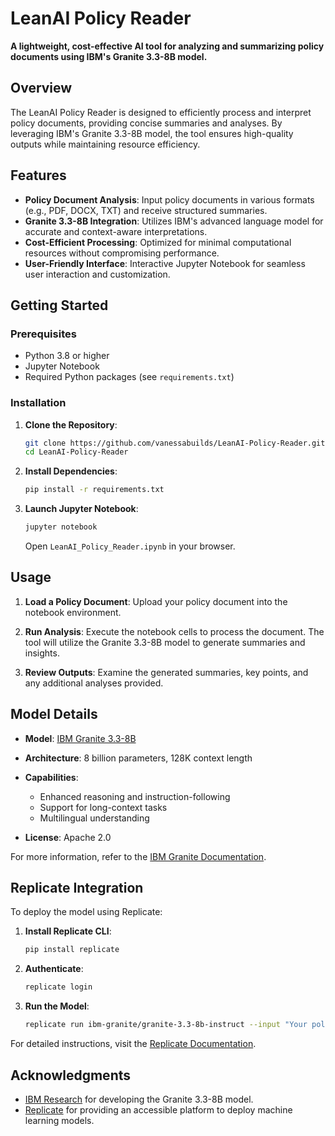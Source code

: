 # LeanAI Policy Reader

**A lightweight, cost-effective AI tool for analyzing and summarizing policy documents using IBM's Granite 3.3-8B model.**

## Overview

The LeanAI Policy Reader is designed to efficiently process and interpret policy documents, providing concise summaries and analyses. By leveraging IBM's Granite 3.3-8B model, the tool ensures high-quality outputs while maintaining resource efficiency.

## Features

* **Policy Document Analysis**: Input policy documents in various formats (e.g., PDF, DOCX, TXT) and receive structured summaries.
* **Granite 3.3-8B Integration**: Utilizes IBM's advanced language model for accurate and context-aware interpretations.
* **Cost-Efficient Processing**: Optimized for minimal computational resources without compromising performance.
* **User-Friendly Interface**: Interactive Jupyter Notebook for seamless user interaction and customization.

## Getting Started

### Prerequisites

* Python 3.8 or higher
* Jupyter Notebook
* Required Python packages (see `requirements.txt`)

### Installation

1. **Clone the Repository**:

   ```bash
   git clone https://github.com/vanessabuilds/LeanAI-Policy-Reader.git
   cd LeanAI-Policy-Reader
   ```

2. **Install Dependencies**:

   ```bash
   pip install -r requirements.txt
   ```

3. **Launch Jupyter Notebook**:

   ```bash
   jupyter notebook
   ```

   Open `LeanAI_Policy_Reader.ipynb` in your browser.

## Usage

1. **Load a Policy Document**: Upload your policy document into the notebook environment.

2. **Run Analysis**: Execute the notebook cells to process the document. The tool will utilize the Granite 3.3-8B model to generate summaries and insights.

3. **Review Outputs**: Examine the generated summaries, key points, and any additional analyses provided.

## Model Details

* **Model**: [IBM Granite 3.3-8B](https://huggingface.co/ibm-granite/granite-3.3-8b-instruct)
* **Architecture**: 8 billion parameters, 128K context length
* **Capabilities**:

  * Enhanced reasoning and instruction-following
  * Support for long-context tasks
  * Multilingual understanding
* **License**: Apache 2.0

For more information, refer to the [IBM Granite Documentation](https://www.ibm.com/granite/docs/).

## Replicate Integration

To deploy the model using Replicate:

1. **Install Replicate CLI**:

   ```bash
   pip install replicate
   ```

2. **Authenticate**:

   ```bash
   replicate login
   ```

3. **Run the Model**:

   ```bash
   replicate run ibm-granite/granite-3.3-8b-instruct --input "Your policy text here."
   ```

For detailed instructions, visit the [Replicate Documentation](https://replicate.com/docs).


## Acknowledgments

* [IBM Research](https://www.ibm.com/research) for developing the Granite 3.3-8B model.
* [Replicate](https://replicate.com/) for providing an accessible platform to deploy machine learning models.
